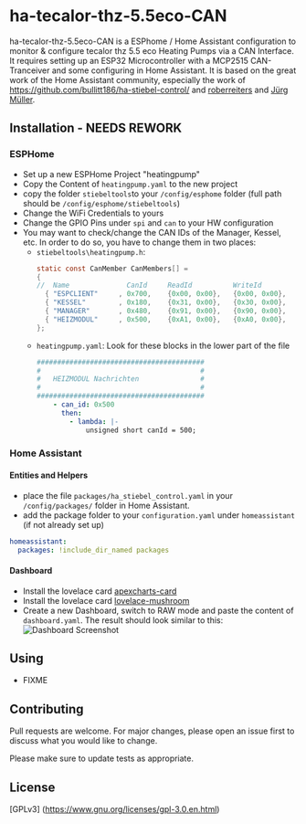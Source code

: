 # ha-tecalor-thz-5.5eco-CAN

ha-tecalor-thz-5.5eco-CAN is a ESPhome / Home Assistant configuration to monitor & configure tecalor thz 5.5 eco Heating Pumps via a CAN Interface.
It requires setting up an ESP32 Microcontroller with a MCP2515 CAN-Tranceiver and some configuring in Home Assistant.
It is based on the great work of the Home Assistant community, especially the work of https://github.com/bullitt186/ha-stiebel-control/ and [roberreiters](https://community.home-assistant.io/t/configured-my-esphome-with-mcp2515-can-bus-for-stiebel-eltron-heating-pump/366053) and [Jürg Müller](http://juerg5524.ch/list_data.php).

## Installation - NEEDS REWORK

### ESPHome
* Set up a new ESPHome Project "heatingpump"
* Copy the Content of `heatingpump.yaml` to the new project
* copy the folder `stiebeltools`to your `/config/esphome` folder (full path should be `/config/esphome/stiebeltools`)
* Change the WiFi Credentials to yours
* Change the GPIO Pins under `spi` and `can` to your HW configuration
* You may want to check/change the CAN IDs of the Manager, Kessel, etc. In order to do so, you have to change them in two places:
  * `stiebeltools\heatingpump.h`:
    ```c
    static const CanMember CanMembers[] =
    {
    //  Name              CanId     ReadId          WriteId         ConfirmationID
      { "ESPCLIENT"     , 0x700,    {0x00, 0x00},   {0x00, 0x00},   {0xE2, 0x00}}, //The ESP Home Client, thus no valid read/write IDs
      { "KESSEL"        , 0x180,    {0x31, 0x00},   {0x30, 0x00},   {0x00, 0x00}},
      { "MANAGER"       , 0x480,    {0x91, 0x00},   {0x90, 0x00},   {0x00, 0x00}},
      { "HEIZMODUL"     , 0x500,    {0xA1, 0x00},   {0xA0, 0x00},   {0x00, 0x00}}
    };
    ```
  * `heatingpump.yaml`: Look for these blocks in the lower part of the file
    ```yaml
    #########################################
    #                                       #
    #   HEIZMODUL Nachrichten               #
    #                                       #
    #########################################
        - can_id: 0x500
          then:
            - lambda: |-
                unsigned short canId = 500;
    ```

### Home Assistant
#### Entities and Helpers
* place the file `packages/ha_stiebel_control.yaml` in your `/config/packages/` folder in Home Assistant.
* add the package folder to your `configuration.yaml` under `homeassistant` (if not already set up)
```yaml
homeassistant:
  packages: !include_dir_named packages
```
#### Dashboard
* Install the lovelace card [apexcharts-card](https://github.com/RomRider/apexcharts-card)
* Install the lovelace card [lovelace-mushroom](https://github.com/piitaya/lovelace-mushroom)
* Create a new Dashboard, switch to RAW mode and paste the content of `dashboard.yaml`. The result should look similar to this:
![Dashboard Screenshot](assets/img/dashboard.jpg "Dashboard Screenshot")

## Using
* FIXME

## Contributing

Pull requests are welcome. For major changes, please open an issue first
to discuss what you would like to change.

Please make sure to update tests as appropriate.

## License

[GPLv3] (https://www.gnu.org/licenses/gpl-3.0.en.html)
